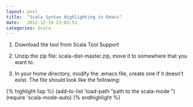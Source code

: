 ```yaml
---
layout: post
title:  "Scala Syntax Highlighting in Emacs"
date:   2012-12-19 23:03:52
categories: Scala
---
```


1. Download the tool from Scala Tool Support

2. Unzip the zip file: scala-dist-master.zip, move it to somewhere that you want to.

3. In your home directory, modify the .emacs file, create one if it doesn’t exist. The file should look like the following:

{% highlight lisp %}
(add-to-list 'load-path "path to the scala-mode ")
(require 'scala-mode-auto)
{% endhighlight %}